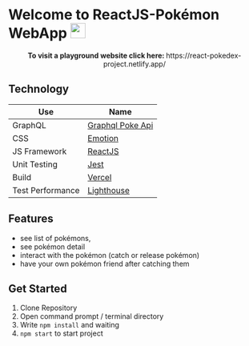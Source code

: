 # Welcome to ReactJS-Pokémon WebApp <img src="https://raw.githubusercontent.com/MartinHeinz/MartinHeinz/master/wave.gif" width="30px">

<p align="center">
  <b>To visit a playground website click here: </b> https://react-pokedex-project.netlify.app/
</p>

## Technology

| Use              | Name                                                                   |
| ---------------- | ---------------------------------------------------------------------- |
| GraphQL          | [Graphql Poke Api](https://github.com/mazipan/graphql-pokeapi)         |
| CSS              | [Emotion](https://emotion.sh/docs/introduction)                        |
| JS Framework     | [ReactJS](https://reactjs.org/)                                        |
| Unit Testing     | [Jest](https://jestjs.io/)                                             |
| Build            | [Vercel](https://vercel.com/dashboard)                                 |
| Test Performance | [Lighthouse](https://developers.google.com/web/tools/lighthouse?hl=id) |

## Features

- see list of pokémons,
- see pokémon detail
- interact with the pokémon (catch or release pokémon)
- have your own pokémon friend after catching them

## Get Started

1. Clone Repository
2. Open command prompt / terminal directory
3. Write `npm install` and waiting
4. `npm start` to start project
